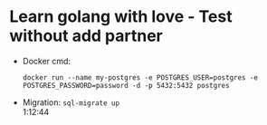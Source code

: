 # Learn golang with love - Test without add partner

- Docker cmd:  

    ```docker run --name my-postgres -e POSTGRES_USER=postgres -e POSTGRES_PASSWORD=password -d -p 5432:5432 postgres```

- Migration: 
    ```sql-migrate up```    
1:12:44